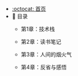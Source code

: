 - [:octocat: 首页](/README)
- :memo: 目录
   - 第1章：技术栈
   
   
   - 第2章：读书笔记
   
   
   - 第3章：人间的烟火气
   

   - 第4章：反省与感悟
